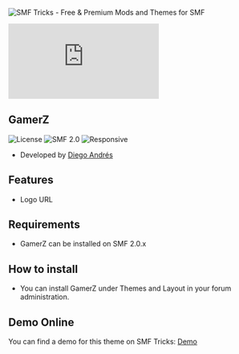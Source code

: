 ![SMF Tricks - Free & Premium Mods and Themes for SMF](https://smftricks.com/logos/logo.png)

![Theme Preview](https://custom.simplemachines.org/index.php?action=download;theme=2696;attach=217229;image)
 
## GamerZ
![License](https://img.shields.io/badge/License-MPL2.0-a05a3f?style=flat-square) ![SMF 2.0](https://img.shields.io/badge/SMF-2.0-996ee1?style=flat-square) ![Responsive](https://img.shields.io/badge/Responsive-No-6e97e1?style=flat-square)

* Developed by [Diego Andrés](https://github.com/DiegoAndresCortes)

## Features
- Logo URL

## Requirements
* GamerZ can be installed on SMF 2.0.x

## How to install
* You can install GamerZ under Themes and Layout in your forum administration.

## Demo Online
You can find a demo for this theme on SMF Tricks: [Demo](https://demo.smftricks.com/index.php?theme=25)